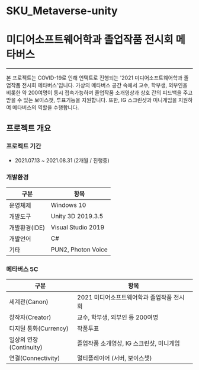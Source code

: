 # SKU_Metaverse-unity
# 미디어소프트웨어학과 졸업작품 전시회 메타버스

------
본 프로젝트는 COVID-19로 인해 언택트로 진행되는 '2021 미디어소프트웨어학과 졸업작품 전시회 메타버스'입니다.
가상의 메타버스 공간 속에서 교수, 학부생, 외부인을 비롯한 약 200여명이 동시 접속가능하며 졸업작품 소개영상과
상호 간의 피드백을 주고 받을 수 있는 보이스챗, 투표기능을 지원합니다.
또한, IG 스크린샷과 미니게임을 지원하여 메타버스의 역할을 수행합니다.

## 프로젝트 개요

### 프로젝트 기간

* 2021.07.13 ~ 2021.08.31 (2개월 / 진행중)

### 개발환경

| 구분 | 항목 |
| ------ | ------ |
| 운영체제 | Windows 10 |
| 개발도구 | Unity 3D 2019.3.5 |
| 개발환경(IDE) | Visual Studio 2019 |
| 개발언어 | C# |
| 기타 | PUN2, Photon Voice |

### 메타버스 5C

| 구분 | 항목 |
| ------ | ------ |
| 세계관(Canon) | 2021 미디어소프트웨어학과 졸업작품 전시회 |
| 창작자(Creator) | 교수, 학부생, 외부인 등 200여명 |
| 디지털 통화(Currency) | 작품투표 |
| 일상의 연장(Continuity) | 졸업작품 소개영상, IG 스크린샷, 미니게임 |
| 연결(Connectivity) | 멀티플레이어 (서버, 보이스챗) |

